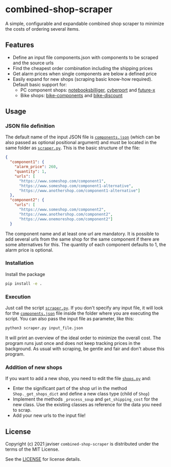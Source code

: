 # combined-shop-scraper
A simple, configurable and expandable combined shop scraper to minimize the costs of ordering several items.
## Features
- Define an input file components.json with components to be scraped and the source urls
- Find the cheapest order combination including the shipping prices
- Get alarm prices when single components are below a defined price
- Easily expand for new shops (scraping basic know-how required). Default basic support for:
  - PC component shops: [notebooksbilliger](https://www.notebooksbilliger.de/), [cyberport](https://www.cyberport.de/) and [future-x](https://www.future-x.de/)
  - Bike shops: [bike-components](https://www.bike-components.de) and [bike-discount](https://www.bike-discount.de)
## Usage
### JSON file definition
The default name of the input JSON file is [`components.json`](scraper/components.json) (which can be also passed as optional positional argument) and must be located in the same folder as [`scraper.py`](scraper/scraper.py). This is the basic structure of the file:
```json
{
  "component1": {
    "alarm_price": 260,
    "quantity": 1,
    "urls": [
      "https://www.someshop.com/component1",
      "https://www.someshop.com/component1-alternative",
      "https://www.anothershop.com/component1-alternative"]
  },
  "component2": {
    "urls": [
      "https://www.someshop.com/component2",
      "https://www.anothershop.com/component2",
      "https://www.onemoreshop.com/component2"]
  }
```
The component name and at least one url are mandatory. It is possible to add several urls from the same shop for the same component if there are some alternatives for this. The quantity of each component defaults to 1, the alarm price is optional.
### Installation
Install the package
```sh
pip install -e .
```
### Execution
Just call the script [`scraper.py`](scraper/scraper.py). If you don't specify any input file, it will look for the [`components.json`](scraper/components.json) file inside the folder where you are executing the script. You can also pass the input file as parameter, like this:
```sh
python3 scraper.py input_file.json
```

It will print an overview of the ideal order to minimize the overall cost. The program runs just once and does not keep tracking prices in the background. As usual with scraping, be gentle and fair and don't abuse this program. 
### Addition of new shops
If you want to add a new shop, you need to edit the file [`shops.py`](scraper/shops.py) and:
- Enter the significant part of the shop url in the method `Shop._get_shops_dict` and define a new class type (child of `Shop`)
- Implement the methods `_process_soup` and `get_shipping_cost` for the new class. Use the existing classes as reference for the data you need to scrap.
- Add your new urls to the input file!
## License
Copyright (c) 2021 javiser
`combined-shop-scraper` is distributed under the terms of the MIT License.

See the [LICENSE](LICENSE) for license details.
